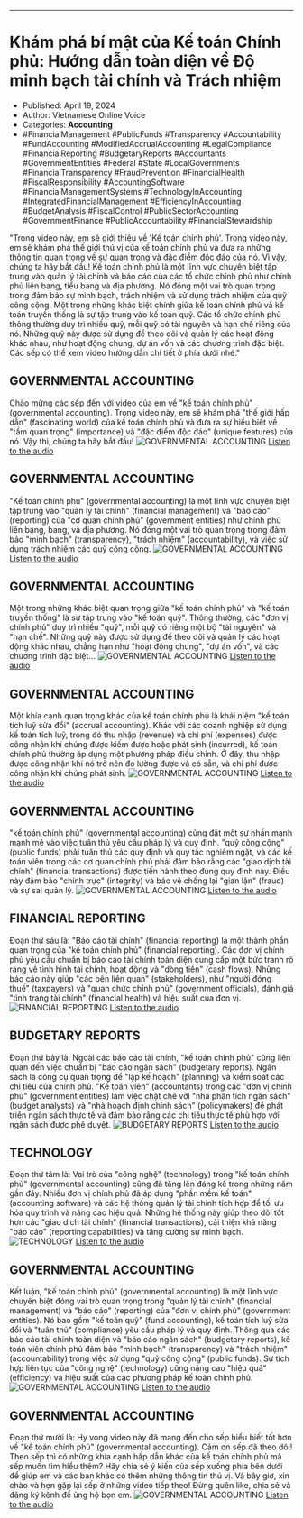 
---

# Khám phá bí mật của Kế toán Chính phủ: Hướng dẫn toàn diện về Độ minh bạch tài chính và Trách nhiệm

- Published: April 19, 2024
- Author: Vietnamese Online Voice
- Categories: **Accounting**
- #FinancialManagement #PublicFunds #Transparency #Accountability #FundAccounting #ModifiedAccrualAccounting #LegalCompliance #FinancialReporting #BudgetaryReports #Accountants #GovernmentEntities #Federal #State #LocalGovernments #FinancialTransparency #FraudPrevention #FinancialHealth #FiscalResponsibility #AccountingSoftware #FinancialManagementSystems #TechnologyInAccounting #IntegratedFinancialManagement #EfficiencyInAccounting #BudgetAnalysis #FiscalControl #PublicSectorAccounting #GovernmentFinance #PublicAccountability #FinancialStewardship

"Trong video này, em sẽ giới thiệu về 'Kế toán chính phủ'. Trong video này, em sẽ khám phá thế giới thú vị của kế toán chính phủ và đưa ra những thông tin quan trọng về sự quan trọng và đặc điểm độc đáo của nó. Vì vậy, chúng ta hãy bắt đầu! Kế toán chính phủ là một lĩnh vực chuyên biệt tập trung vào quản lý tài chính và báo cáo của các tổ chức chính phủ như chính phủ liên bang, tiểu bang và địa phương. Nó đóng một vai trò quan trọng trong đảm bảo sự minh bạch, trách nhiệm và sử dụng trách nhiệm của quỹ công cộng. Một trong những khác biệt chính giữa kế toán chính phủ và kế toán truyền thống là sự tập trung vào kế toán quỹ. Các tổ chức chính phủ thông thường duy trì nhiều quỹ, mỗi quỹ có tài nguyên và hạn chế riêng của nó. Những quỹ này được sử dụng để theo dõi và quản lý các hoạt động khác nhau, như hoạt động chung, dự án vốn và các chương trình đặc biệt. Các sếp có thể xem video hướng dẫn chi tiết ở phía dưới nhé."


## GOVERNMENTAL ACCOUNTING

Chào mừng các sếp đến với video của em về "kế toán chính phủ" (governmental accounting). Trong video này, em sẽ khám phá "thế giới hấp dẫn" (fascinating world) của kế toán chính phủ và đưa ra sự hiểu biết về "tầm quan trọng" (importance) và "đặc điểm độc đáo" (unique features) của nó. Vậy thì, chúng ta hãy bắt đầu!
![GOVERNMENTAL ACCOUNTING](https://http-archiver-apis-production-80.schnworks.com/storage/images/transitions/2024-04-19/transition--6900082173-Montserrat-Black-4A148C.jpg)
[Listen to the audio](https://http-archiver-apis-production-80.schnworks.com/storage/audio/file-8739350447.mp3)



## GOVERNMENTAL ACCOUNTING

"Kế toán chính phủ" (governmental accounting) là một lĩnh vực chuyên biệt tập trung vào "quản lý tài chính" (financial management) và "báo cáo" (reporting) của "cơ quan chính phủ" (government entities) như chính phủ liên bang, bang, và địa phương. Nó đóng một vai trò quan trọng trong đảm bảo "minh bạch" (transparency), "trách nhiệm" (accountability), và việc sử dụng trách nhiệm các quỹ công cộng.
![GOVERNMENTAL ACCOUNTING](https://http-archiver-apis-production-80.schnworks.com/storage/images/transitions/2024-04-19/transition--18948398929-Montserrat-ExtraBold-283593.jpg)
[Listen to the audio](https://http-archiver-apis-production-80.schnworks.com/storage/audio/file-8237422872.mp3)



## GOVERNMENTAL ACCOUNTING

Một trong những khác biệt quan trọng giữa "kế toán chính phủ" và "kế toán truyền thống" là sự tập trung vào "kế toán quỹ". Thông thường, các "đơn vị chính phủ" duy trì nhiều "quỹ", mỗi quỹ có riêng một bộ "tài nguyên" và "hạn chế". Những quỹ này được sử dụng để theo dõi và quản lý các hoạt động khác nhau, chẳng hạn như "hoạt động chung", "dự án vốn", và các chương trình đặc biệt...
![GOVERNMENTAL ACCOUNTING](https://http-archiver-apis-production-80.schnworks.com/storage/images/transitions/2024-04-19/transition--6308266010-Montserrat-ExtraBold-512DA8.jpg)
[Listen to the audio](https://http-archiver-apis-production-80.schnworks.com/storage/audio/file-38825888884.mp3)



## GOVERNMENTAL ACCOUNTING

Một khía cạnh quan trọng khác của kế toán chính phủ là khái niệm "kế toán tích luỹ sửa đổi" (accrual accounting). Khác với các doanh nghiệp sử dụng kế toán tích luỹ, trong đó thu nhập (revenue) và chi phí (expenses) được công nhận khi chúng được kiếm được hoặc phát sinh (incurred), kế toán chính phủ thường áp dụng một phương pháp điều chỉnh. Ở đây, thu nhập được công nhận khi nó trở nên đo lường được và có sẵn, và chi phí được công nhận khi chúng phát sinh.
![GOVERNMENTAL ACCOUNTING](https://http-archiver-apis-production-80.schnworks.com/storage/images/transitions/2024-04-19/transition--1123261055-Montserrat-Black-303F9F.jpg)
[Listen to the audio](https://http-archiver-apis-production-80.schnworks.com/storage/audio/file-30822765234.mp3)



## GOVERNMENTAL ACCOUNTING

"kế toán chính phủ" (governmental accounting) cũng đặt một sự nhấn mạnh mạnh mẽ vào việc tuân thủ yêu cầu pháp lý và quy định. "quỹ công cộng" (public funds) phải tuân thủ các quy định và quy tắc nghiêm ngặt, và các kế toán viên trong các cơ quan chính phủ phải đảm bảo rằng các "giao dịch tài chính" (financial transactions) được tiến hành theo đúng quy định này. Điều này đảm bảo "chính trực" (integrity) và bảo vệ chống lại "gian lận" (fraud) và sự sai quản lý.
![GOVERNMENTAL ACCOUNTING](https://http-archiver-apis-production-80.schnworks.com/storage/images/transitions/2024-04-19/transition-12893952134-Montserrat-SemiBold-880E4F.jpg)
[Listen to the audio](https://http-archiver-apis-production-80.schnworks.com/storage/audio/file-48516681993.mp3)



## FINANCIAL REPORTING

Đoạn thứ sáu là: "Báo cáo tài chính" (financial reporting) là một thành phần quan trọng của "kế toán chính phủ" (financial reporting). Các đơn vị chính phủ yêu cầu chuẩn bị báo cáo tài chính toàn diện cung cấp một bức tranh rõ ràng về tình hình tài chính, hoạt động và "dòng tiền" (cash flows). Những báo cáo này giúp "các bên liên quan" (stakeholders), như "người đóng thuế" (taxpayers) và "quan chức chính phủ" (government officials), đánh giá "tình trạng tài chính" (financial health) và hiệu suất của đơn vị.
![FINANCIAL REPORTING](https://http-archiver-apis-production-80.schnworks.com/storage/images/transitions/2024-04-19/transition--5412152780-Montserrat-ExtraBold-7B1FA2.jpg)
[Listen to the audio](https://http-archiver-apis-production-80.schnworks.com/storage/audio/file-4203238344.mp3)



## BUDGETARY REPORTS

Đoạn thứ bảy là: Ngoài các báo cáo tài chính, "kế toán chính phủ" cũng liên quan đến việc chuẩn bị "báo cáo ngân sách" (budgetary reports). Ngân sách là công cụ quan trọng để "lập kế hoạch" (planning) và kiểm soát các chi tiêu của chính phủ. "Kế toán viên" (accountants) trong các "đơn vị chính phủ" (government entities) làm việc chặt chẽ với "nhà phân tích ngân sách" (budget analysts) và "nhà hoạch định chính sách" (policymakers) để phát triển ngân sách thực tế và đảm bảo rằng các chi tiêu thực tế phù hợp với ngân sách được phê duyệt.
![BUDGETARY REPORTS](https://http-archiver-apis-production-80.schnworks.com/storage/images/transitions/2024-04-19/transition-11477994294-Montserrat-Medium-4A148C.jpg)
[Listen to the audio](https://http-archiver-apis-production-80.schnworks.com/storage/audio/file-5741587564.mp3)



## TECHNOLOGY

Đoạn thứ tám là: Vai trò của "công nghệ" (technology) trong "kế toán chính phủ" (governmental accounting) cũng đã tăng lên đáng kể trong những năm gần đây. Nhiều đơn vị chính phủ đã áp dụng "phần mềm kế toán" (accounting software) và các hệ thống quản lý tài chính tích hợp để tối ưu hóa quy trình và nâng cao hiệu quả. Những hệ thống này giúp theo dõi tốt hơn các "giao dịch tài chính" (financial transactions), cải thiện khả năng "báo cáo" (reporting capabilities) và tăng cường sự minh bạch.
![TECHNOLOGY](https://http-archiver-apis-production-80.schnworks.com/storage/images/transitions/2024-04-19/transition--10440626046-Montserrat-Medium-673AB7.jpg)
[Listen to the audio](https://http-archiver-apis-production-80.schnworks.com/storage/audio/file-17464345313.mp3)



## GOVERNMENTAL ACCOUNTING

Kết luận, "kế toán chính phủ" (governmental accounting) là một lĩnh vực chuyên biệt đóng vai trò quan trọng trong "quản lý tài chính" (financial management) và "báo cáo" (reporting) của "đơn vị chính phủ" (government entities). Nó bao gồm "kế toán quỹ" (fund accounting), kế toán tích luỹ sửa đổi và "tuân thủ" (compliance) yêu cầu pháp lý và quy định. Thông qua các báo cáo tài chính toàn diện và "báo cáo ngân sách" (budgetary reports), kế toán viên chính phủ đảm bảo "minh bạch" (transparency) và "trách nhiệm" (accountability) trong việc sử dụng "quỹ công cộng" (public funds). Sự tích hợp liên tục của "công nghệ" (technology) cũng nâng cao "hiệu quả" (efficiency) và hiệu suất của các phương pháp kế toán chính phủ.
![GOVERNMENTAL ACCOUNTING](https://http-archiver-apis-production-80.schnworks.com/storage/images/transitions/2024-04-19/transition--76247697139-Montserrat-Thin-673AB7.jpg)
[Listen to the audio](https://http-archiver-apis-production-80.schnworks.com/storage/audio/file-47199880512.mp3)



## GOVERNMENTAL ACCOUNTING

Đoạn thứ mười là: Hy vọng video này đã mang đến cho sếp hiểu biết tốt hơn về "kế toán chính phủ" (governmental accounting). Cảm ơn sếp đã theo dõi! Theo sếp thì có những khía cạnh hấp dẫn khác của kế toán chính phủ mà sếp muốn tìm hiểu thêm? Hãy chia sẻ ý kiến của sếp xuống phía bên dưới để giúp em và các bạn khác có thêm những thông tin thú vị. Và bây giờ, xin chào và hẹn gặp lại sếp ở những video tiếp theo! Đừng quên like, chia sẻ và đăng ký kênh để ủng hộ bọn em.
![GOVERNMENTAL ACCOUNTING](https://http-archiver-apis-production-80.schnworks.com/storage/images/transitions/2024-04-19/transition-14194375616-Montserrat-Regular-303F9F.jpg)
[Listen to the audio](https://http-archiver-apis-production-80.schnworks.com/storage/audio/file-10523318062.mp3)

